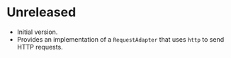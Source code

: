 # Unreleased

- Initial version.
- Provides an implementation of a `RequestAdapter` that uses `http` to send HTTP requests.
